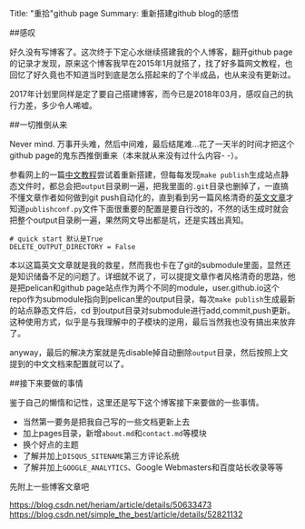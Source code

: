 Title: "重拾"github page
Summary: 重新搭建github blog的感悟

##感叹

好久没有写博客了。这次终于下定心水继续搭建我的个人博客，翻开github page的记录才发现，原来这个博客我早在2015年1月就搭了，找了好多篇网文教程，也回忆了好久竟也不知道当时到底是怎么搭起来的了个半成品，也从来没有更新过。

2017年计划里同样是定了要自己搭建博客，而今已是2018年03月，感叹自己的执行力差，多少令人唏嘘。

##一切推倒从来

Never mind. 万事开头难，然后中间难，最后结尾难...花了一天半的时间才把这个github page的鬼东西推倒重来（本来就从来没有过什么内容- -）。

参看网上的一篇[中文教程](https://blog.csdn.net/heriam/article/details/50633473)尝试着重新搭建，但每每发现`make publish`生成站点静态文件时，都总会把`output`目录刷一遍，把我里面的`.git`目录也删掉了，一直搞不懂文章作者如何做到git push自动化的，直到看到另一篇风格清奇的[英文文章](https://hernantz.github.io/how-to-publish-a-pelican-site-on-github.html)才知道`publishconf.py`文件下面很重要的配置是要自行改的，不然的话生成时就会把整个output目录刷一遍，果然网文导出都是坑，还是实践出真知。

```
# quick start 默认是True
DELETE_OUTPUT_DIRECTORY = False
```

本以这篇英文文章就是我的救星，然而我也卡在了git的submodule里面，显然还是知识储备不足的问题了。详细就不说了，可以提提文章作者风格清奇的思路，他是把pelican和github page站点作为两个不同的module，user.github.io这个repo作为submodule指向到pelican里的output目录，每次`make publish`生成最新的站点静态文件后，cd 到output目录对submodule进行add,commit,push更新。这种使用方式，似乎是与我理解中的子模块的逆用，最后当然我也没有搞出来放弃了。

anyway，最后的解决方案就是先disable掉自动删除`output`目录，然后按照上文提到的中文文档来配置就可以了。

##接下来要做的事情

鉴于自己的懒惰和记性，这里还是写下这个博客接下来要做的一些事情。

* 当然第一要务是把我自己写的一些文档更新上去
* 加上pages目录，新增`about.md`和`contact.md`等模块
* 换个好点的主题
* 了解并加上`DISQUS_SITENAME`第三方评论系统
* 了解并加上`GOOGLE_ANALYTICS`、Google Webmasters和百度站长收录等等

先附上一些博客文章吧

https://blog.csdn.net/heriam/article/details/50633473
https://blog.csdn.net/simple_the_best/article/details/52821132




